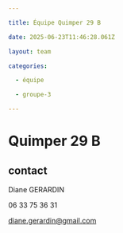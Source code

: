 ```yaml
---

title: Équipe Quimper 29 B

date: 2025-06-23T11:46:28.061Z

layout: team

categories:

  - équipe

  - groupe-3

---
```


# Quimper 29 B



## contact 

Diane GERARDIN

06 33 75 36 31

diane.gerardin@gmail.com

